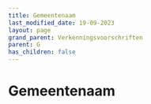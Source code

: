 ```yaml
---
title: Gemeentenaam
last_modified_date: 19-09-2023
layout: page
grand_parent: Verkenningsvoorschriften
parent: G
has_children: false
---
```


Gemeentenaam
============


